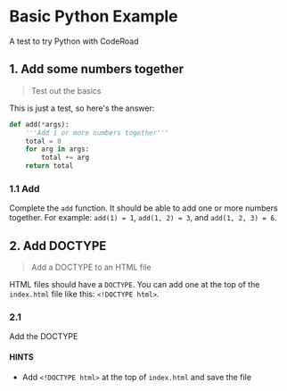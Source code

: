 # Basic Python Example

A test to try Python with CodeRoad

## 1. Add some numbers together

> Test out the basics

This is just a test, so here's the answer:

```py
def add(*args):
    '''Add 1 or more numbers together'''
    total = 0
    for arg in args:
        total += arg
    return total
```

### 1.1 Add

Complete the `add` function. It should be able to add one or more numbers together. 
For example: `add(1) = 1`, `add(1, 2) = 3`, and `add(1, 2, 3) = 6`.


## 2. Add DOCTYPE

> Add a DOCTYPE to an HTML file

HTML files should have a `DOCTYPE`. You can add one at the top of the `index.html` file like this: `<!DOCTYPE html>`.

### 2.1

Add the DOCTYPE

#### HINTS

- Add `<!DOCTYPE html>` at the top of `index.html` and save the file